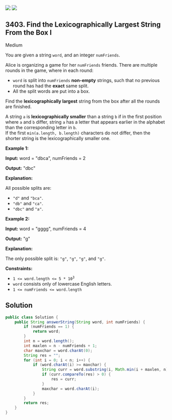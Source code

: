 [![](https://img.shields.io/github/stars/javadev/LeetCode-in-Java?label=Stars&style=flat-square)](https://github.com/javadev/LeetCode-in-Java)
[![](https://img.shields.io/github/forks/javadev/LeetCode-in-Java?label=Fork%20me%20on%20GitHub%20&style=flat-square)](https://github.com/javadev/LeetCode-in-Java/fork)

## 3403\. Find the Lexicographically Largest String From the Box I

Medium

You are given a string `word`, and an integer `numFriends`.

Alice is organizing a game for her `numFriends` friends. There are multiple rounds in the game, where in each round:

*   `word` is split into `numFriends` **non-empty** strings, such that no previous round has had the **exact** same split.
*   All the split words are put into a box.

Find the **lexicographically largest** string from the box after all the rounds are finished.

A string `a` is **lexicographically smaller** than a string `b` if in the first position where `a` and `b` differ, string `a` has a letter that appears earlier in the alphabet than the corresponding letter in `b`.   
 If the first `min(a.length, b.length)` characters do not differ, then the shorter string is the lexicographically smaller one.

**Example 1:**

**Input:** word = "dbca", numFriends = 2

**Output:** "dbc"

**Explanation:**

All possible splits are:

*   `"d"` and `"bca"`.
*   `"db"` and `"ca"`.
*   `"dbc"` and `"a"`.

**Example 2:**

**Input:** word = "gggg", numFriends = 4

**Output:** "g"

**Explanation:**

The only possible split is: `"g"`, `"g"`, `"g"`, and `"g"`.

**Constraints:**

*   <code>1 <= word.length <= 5 * 10<sup>3</sup></code>
*   `word` consists only of lowercase English letters.
*   `1 <= numFriends <= word.length`

## Solution

```java
public class Solution {
    public String answerString(String word, int numFriends) {
        if (numFriends == 1) {
            return word;
        }
        int n = word.length();
        int maxlen = n - numFriends + 1;
        char maxchar = word.charAt(0);
        String res = "";
        for (int i = 0; i < n; i++) {
            if (word.charAt(i) >= maxchar) {
                String curr = word.substring(i, Math.min(i + maxlen, n));
                if (curr.compareTo(res) > 0) {
                    res = curr;
                }
                maxchar = word.charAt(i);
            }
        }
        return res;
    }
}
```